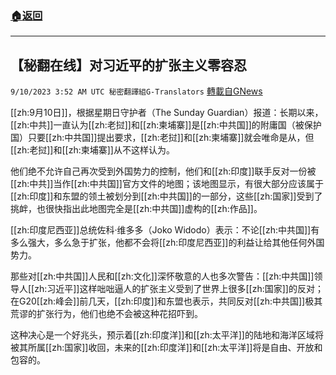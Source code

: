 ###  [:house:返回](README.md)
---


## 【秘翻在线】对习近平的扩张主义零容忍
`9/10/2023 3:52 AM UTC 秘密翻譯組G-Translators` [轉載自GNews](https://gnews.org/articles/1669692)

         

[[zh:9月10日]]，根据星期日守护者（The Sunday Guardian）报道：长期以来，[[zh:中共]]一直认为[[zh:老挝]]和[[zh:柬埔寨]]是[[zh:中共国]]的附庸国（被保护国）只要[[zh:中共国]]提出要求，[[zh:老挝]]和[[zh:柬埔寨]]就会唯命是从，但[[zh:老挝]]和[[zh:柬埔寨]]从不这样认为。

他们绝不允许自己再次受到外国势力的控制，他们和[[zh:印度]]联手反对一份被[[zh:中共]]当作[[zh:中共国]]官方文件的地图；该地图显示，有很大部分应该属于[[zh:印度]]和东盟的领土被划分到[[zh:中共国]]的一部分，这些[[zh:国家]]受到了挑衅，也很快指出此地图完全是[[zh:中共国]]虚构的[[zh:作品]]。

[[zh:印度尼西亚]]总统佐科·维多多（Joko Widodo）表示：不论[[zh:中共国]]有多么强大，多么急于扩张，他都不会将[[zh:印度尼西亚]]的利益让给其他任何外国势力。

那些对[[zh:中共国]]人民和[[zh:文化]]深怀敬意的人也多次警告：[[zh:中共国]]领导人[[zh:习近平]]这样咄咄逼人的扩张主义受到了世界上很多[[zh:国家]]的反对；在G20[[zh:峰会]]前几天，[[zh:印度]]和东盟也表示，共同反对[[zh:中共国]]极其荒谬的扩张行为，他们也绝不会被这种花招吓到。

这种决心是一个好兆头，预示着[[zh:印度洋]]和[[zh:太平洋]]的陆地和海洋区域将被其所属[[zh:国家]]收回，未来的[[zh:印度洋]]和[[zh:太平洋]]将是自由、开放和包容的。
